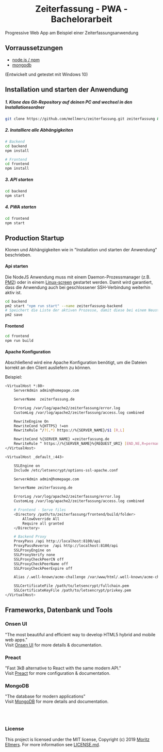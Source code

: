 <h1 style="text-align:center">Zeiterfassung - PWA - Bachelorarbeit</h1>

Progressive Web App am Beispiel einer Zeiterfassungsanwendung

## Vorraussetzungen
* [node.js / npm](https://nodejs.org/en/)
* [mongodb](https://www.mongodb.com/)

(Entwickelt und getestet mit Windows 10)

## Installation und starten der Anwendung

##### 1. Klone das Git-Repository auf deinen PC and wechsel in den Installationsordner
```bash
git clone https://github.com/mellmers/zeiterfassung.git zeiterfassung && cd zeiterfassung
```
  
##### 2. Installiere alle Abhängigkeiten
```bash
# Backend
cd backend
npm install

# Frontend
cd frontend
npm install
```

##### 3. API starten
```bash
cd backend
npm start
```

##### 4. PWA starten
```bash
cd frontend
npm start
```

## Production Startup
Klonen und Abhängigkeiten wie in "Installation und starten der Anwendung" beschrieben.

#### Api starten
Die NodeJS Anwendung muss mit einem Daemon-Prozessmanager (z.B. [PM2](https://pm2.keymetrics.io/)) oder in einem [Linux-screen](https://wiki.ubuntuusers.de/Screen/) gestartet werden. Damit wird garantiert, dass die Anwendung auch bei geschlossener SSH-Verbindung weiterhin aktiv ist.
```bash
cd backend
pm2 start "npm run start" --name zeiterfassung-backend
# Speichert die Liste der aktiven Prozesse, damit diese bei einem Neustart geladen werden
pm2 save
```

#### Frontend
```bash
cd frontend
npm run build
```

#### Apache Konfiguration
Abschließend wird eine Apache Konfiguration benötigt, um die Dateien korrekt an den Client ausliefern zu können.

Beispiel:
```bash
<VirtualHost *:80>
    ServerAdmin admin@homepage.com

    ServerName  zeiterfassung.de

    ErrorLog /var/log/apache2/zeiterfassung/error.log
    CustomLog /var/log/apache2/zeiterfassung/access.log combined

    RewriteEngine On
    RewriteCond %{HTTPS} !=on
    RewriteRule ^/?(.*) https://%{SERVER_NAME}/$1 [R,L]

    RewriteCond %{SERVER_NAME} =zeiterfassung.de
    RewriteRule ^ https://%{SERVER_NAME}%{REQUEST_URI} [END,NE,R=permanent]
</VirtualHost>

<VirtualHost _default_:443>

    SSLEngine on
    Include /etc/letsencrypt/options-ssl-apache.conf

    ServerAdmin admin@homepage.com

    ServerName zeiterfassung.de

    ErrorLog /var/log/apache2/zeiterfassung/error.log
    CustomLog /var/log/apache2/zeiterfassung/access.log combined

    # Frontend - Serve files
    <Directory /path/to/zeiterfassung/frontend/build/folder>
        AllowOverride All
        Require all granted
    </Directory>

    # Backend Proxy
    ProxyPass /api http://localhost:8100/api
    ProxyPassReverse  /api http://localhost:8100/api
    SSLProxyEngine on
    SSLProxyVerify none
    SSLProxyCheckPeerCN off
    SSLProxyCheckPeerName off
    SSLProxyCheckPeerExpire off

    Alias /.well-known/acme-challenge /var/www/html/.well-known/acme-challenge

    SSLCertificateFile /path/to/letsencrypt/fullchain.pem
    SSLCertificateKeyFile /path/to/letsencrypt/privkey.pem
</VirtualHost>
```


## Frameworks, Datenbank und Tools

### Onsen UI
"The most beautiful and efficient way to develop HTML5 hybrid and mobile web apps." <br/>
Visit [Onsen UI](https://onsen.io/) for more details & documentation.

### Preact
"Fast 3kB alternative to React with the same modern API." <br/>
Visit [Preact](https://preactjs.com/) for more configuration & documentation.

### MongoDB
"The database for modern applications" <br/>
Visit [MongoDB](https://www.mongodb.com/) for more details and documentation.

<br />
<br />

### License
This project is licensed under the MIT license, Copyright (c) 2019 [Moritz Ellmers](https://moritzellmers.de). For more information see [LICENSE.md](https://github.com/mellmers/zeiterfassung/blob/master/LICENSE.md).  
